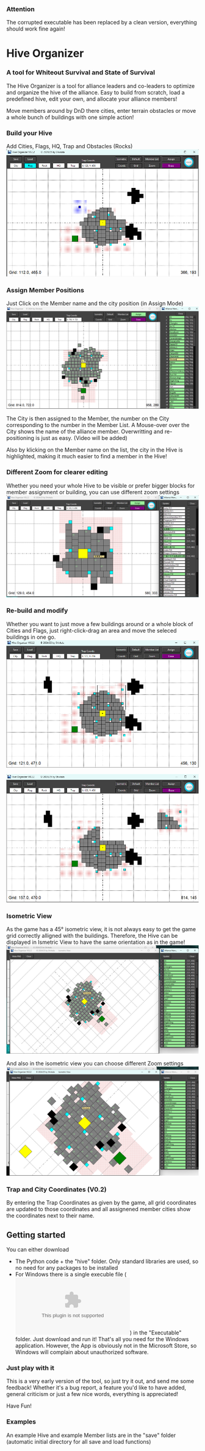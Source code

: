### Attention
The corrupted executable has been replaced by a clean version, everything should work fine again!

# Hive Organizer</center> 
### A tool for Whiteout Survival and State of Survival

The Hive Organizer is a tool for alliance leaders and co-leaders to optimize and organize the hive of the alliance.
Easy to build from scratch, load a predefined hive, edit your own, and allocate your alliance members!

Move members around by DnD there cities, enter terrain obstacles or move a whole bunch of buildings with one simple
action!
### Build your Hive
Add Cities, Flags, HQ, Trap and Obstacles (Rocks) 
![Picture of sample Hive](Screenshot%20Setup.png)

### Assign Member Positions
Just Click on the Member name and the city position (in Assign Mode)
![Picture of sample Hive with assigned Members](Screenshot%20Assign.png)

The City is then assigned to the Member, the number on the City corresponding to the number in the Member List.
A Mouse-over over the City shows the name of the alliance member. Overwritting and re-positioning is just as easy.
(Video will be added)

Also by klicking on the Member name on the list, the city in the Hive is highlighted, making it much easier to find a member in the Hive!

### Different Zoom for clearer editing
Whether you need your whole Hive to be visible or prefer bigger blocks for member assignment or building, you can use different zoom settings
![picture of Zoom Mode](Screenshot%20zoom.png)

### Re-build and modify
Whether you want to just move a few buildings around or a whole block of Cities and Flags, just right-click-drag 
an area and move the seleced buildings in one go.
![Select multiple Buildings](Screenshot%20Select.png)

![Move seleced Buildings](Screenshot%20Moved.png)

### Isometric View
As the game has a 45° isometric view, it is not always easy to get the  game grid correctly alligned with the buildings.
Therefore, the Hive can be displayed in Ismetric View to have the same orientation as in the game!
![Isometric View of the Hive, including Assignments](Screenshot%20Isometric.png)

And also in the isometric view you can choose different Zoom settings
![Isometric View of the Hive in Zoom Mode, including Assignments](Screenshot%20Isometric_zoom.png)

### Trap and City Coordinates (V0.2)
By entering the Trap Coordinates as given by the game, all grid coordinates are updated to those coordinates and all assignened member cities show the coordinates next to their name.

## Getting started
You can either download 
* The Python code + the "hive" folder.
  Only standard libraries are used, so no need for any packages to be installed
* For Windows there is a single execuble file (![hive_organizer.exe](Executable/hive_organizer.exe)) in the
  "Executable" folder. Just download and run it!
  That's all you need for the Windows application.
  However, the App is obviously not in the Microsoft Store, so Windows will complain about unauthorized software.
  
### Just play with it
This is a very early version of the tool, so just try it out, and send me some feedback!
Whether it's a bug report, a feature you'd like to have added, general criticism or just a few nice words,
everything is appreciated!

Have Fun!

### Examples
An example Hive and example Member lists are in the "save" folder 
(automatic initial directory for all save and load functions)
